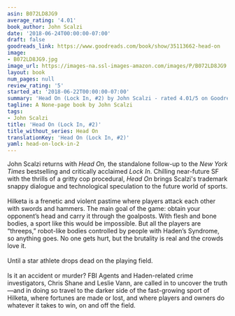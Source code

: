 ```yaml
---
asin: B072LD8JG9
average_rating: '4.01'
book_author: John Scalzi
date: '2018-06-24T00:00:00-07:00'
draft: false
goodreads_link: https://www.goodreads.com/book/show/35113662-head-on
image:
- B072LD8JG9.jpg
image_url: https://images-na.ssl-images-amazon.com/images/P/B072LD8JG9.01._SCLZZZZZZZ.jpg
layout: book
num_pages: null
review_rating: '5'
started_at: '2018-06-22T00:00:00-07:00'
summary: 'Head On (Lock In, #2) by John Scalzi - rated 4.01/5 on Goodreads'
tagline: A None-page book by John Scalzi
tags:
- John Scalzi
title: 'Head On (Lock In, #2)'
title_without_series: Head On
translationKey: 'Head On (Lock In, #2)'
yaml: head-on-lock-in-2
---
```


John Scalzi returns with <i>Head On, </i>the standalone follow-up to the <i>New York Times </i>bestselling and critically acclaimed <i>Lock In</i>. Chilling near-future SF with the thrills of a gritty cop procedural, <i>Head On </i>brings Scalzi's trademark snappy dialogue and technological speculation to the future world of sports.<br /><br />Hilketa is a frenetic and violent pastime where players attack each other with swords and hammers. The main goal of the game: obtain your opponent’s head and carry it through the goalposts. With flesh and bone bodies, a sport like this would be impossible. But all the players are “threeps,” robot-like bodies controlled by people with Haden’s Syndrome, so anything goes. No one gets hurt, but the brutality is real and the crowds love it.<br /><br />Until a star athlete drops dead on the playing field.<br /><br />Is it an accident or murder? FBI Agents and Haden-related crime investigators, Chris Shane and Leslie Vann, are called in to uncover the truth—and in doing so travel to the darker side of the fast-growing sport of Hilketa, where fortunes are made or lost, and where players and owners do whatever it takes to win, on and off the field.